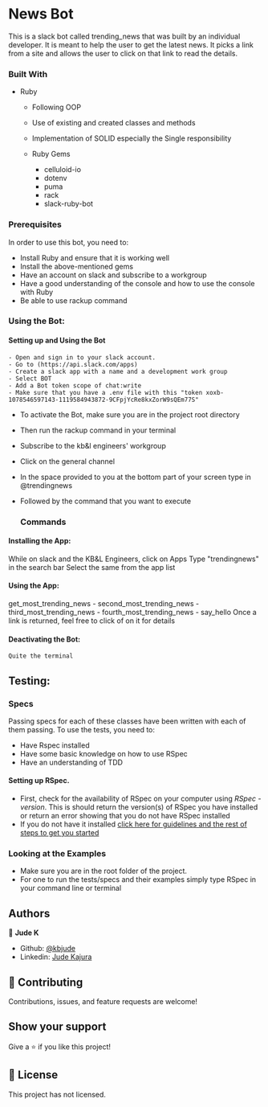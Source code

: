# News Bot
This is a slack bot called trending_news that was built by an individual developer. It is meant to help the user to get the latest news. It picks a link from a site and allows the user to click on that link to read the details.


### Built With

- Ruby
    - Following OOP
    - Use of existing and created classes and methods
    - Implementation of SOLID especially the Single responsibility
    
    - Ruby Gems
      - celluloid-io
      - dotenv
      - puma
      - rack
      - slack-ruby-bot
      
### Prerequisites

In order to use this bot, you need to:
- Install Ruby and ensure that it is working well
- Install the above-mentioned gems
- Have an account on slack and subscribe to a workgroup
- Have a good understanding of the console and how to use the console with Ruby
- Be able to use rackup command

### Using the Bot:
#### Setting up and Using the Bot
	- Open and sign in to your slack account.
	- Go to (https://api.slack.com/apps)
	- Create a slack app with a name and a development work group
	- Select BOT
	- Add a Bot token scope of chat:write
	- Make sure that you have a .env file with this "token xoxb-1078546597143-1119584943872-9CFpjYcRe8kxZorW9sQEm77S"

- To activate the Bot, make sure you are in the project root directory
- Then run the rackup command in your terminal
- Subscribe to the kb&l engineers' workgroup
- Click on the general channel
- In the space provided to you at the bottom part of your screen type in @trendingnews
- Followed by the command that you want to execute

  ### Commands
#### Installing the App:
While on slack and the KB&L Engineers, click on Apps
Type "trendingnews" in the search bar
Select the same from the app list
#### Using the App:
get_most_trending_news
        - second_most_trending_news
        - third_most_trending_news
        - fourth_most_trending_news
        - say_hello
 Once a link is returned, feel free to click of on it for details

#### Deactivating the Bot:
    Quite the terminal

## Testing:
### Specs
Passing specs for each of these classes have been written with each of them passing. 
To use the tests, you need to:
 - Have Rspec installed
 - Have some basic knowledge on how to use RSpec
 - Have an understanding of TDD
 
 #### Setting up RSpec.
  - First, check for the availability of RSpec on your computer using *RSpec -version*. This is should return the version(s) of    RSpec you have installed or return an error showing that you do not have RSpec installed
  - If you do not have it installed [click here for guidelines and the rest of steps to get you started](https://rspec.info/)

### Looking at the Examples
 - Make sure you are in the root folder of the project.
 - For one to run the tests/specs and their examples simply type RSpec in your command line or terminal

## Authors

👤 **Jude K**

- Github: [@kbjude](https://github.com/kbjude)
- Linkedin: [Jude Kajura](www.linkedin.com/in/)

## 🤝 Contributing

Contributions, issues, and feature requests are welcome!

## Show your support

Give a ⭐️ if you like this project!

## 📝 License

This project has not licensed.

